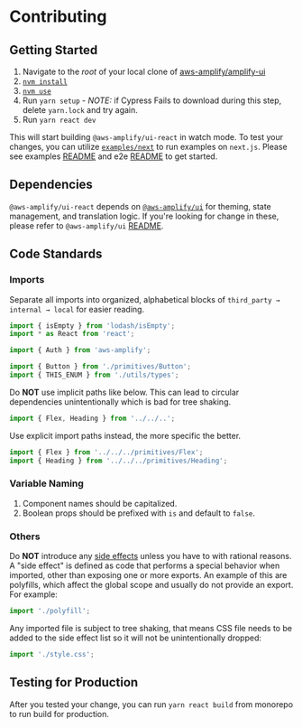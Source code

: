 # Contributing

## Getting Started

1. Navigate to the _root_ of your local clone of [aws-amplify/amplify-ui](https://github.com/aws-amplify/amplify-ui)
1. [`nvm install`](https://github.com/nvm-sh/nvm)
1. [`nvm use`](https://github.com/nvm-sh/nvm)
1. Run `yarn setup` - _NOTE:_ if Cypress Fails to download during this step, delete `yarn.lock` and try again.
1. Run `yarn react dev`

This will start building `@aws-amplify/ui-react` in watch mode. To test your changes, you can utilize [`examples/next`](../../examples/next) to run examples on `next.js`. Please see examples [README](../../examples/README.md) and e2e [README](../e2e/README.md#contributing) to get started.

## Dependencies

`@aws-amplify/ui-react` depends on [`@aws-amplify/ui`](../ui) for theming, state management, and translation logic. If you're looking for change in these, please refer to `@aws-amplify/ui` [README](../ui/README.md).

## Code Standards

### Imports

Separate all imports into organized, alphabetical blocks of `third_party → internal → local` for easier reading.

```js
import { isEmpty } from 'lodash/isEmpty';
import * as React from 'react';

import { Auth } from 'aws-amplify';

import { Button } from './primitives/Button';
import { THIS_ENUM } from './utils/types';
```

Do **NOT** use implicit paths like below. This can lead to circular dependencies unintentionally which is bad for tree shaking.

```js
import { Flex, Heading } from '../../..';
```

Use explicit import paths instead, the more specific the better.

```js
import { Flex } from '../../../primitives/Flex';
import { Heading } from '../../../primitives/Heading';
```

### Variable Naming

1. Component names should be capitalized.
2. Boolean props should be prefixed with `is` and default to `false`.

### Others

Do **NOT** introduce any [side effects](https://webpack.js.org/guides/tree-shaking/#mark-the-file-as-side-effect-free) unless you have to with rational reasons. A "side effect" is defined as code that performs a special behavior when imported, other than exposing one or more exports. An example of this are polyfills, which affect the global scope and usually do not provide an export. For example:

```js
import './polyfill';
```

Any imported file is subject to tree shaking, that means CSS file needs to be added to the side effect list so it will not be unintentionally dropped:

```js
import './style.css';
```

## Testing for Production

After you tested your change, you can run `yarn react build` from monorepo to run build for production.
